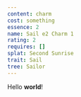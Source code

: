 ```yaml
---
content: charm
cost: something
essence: 2
name: Sail e2 Charm 1
rating: 2
requires: []
splat: Second Sunrise
trait: Sail
tree: Sailor
---
```


Hello **world**!
